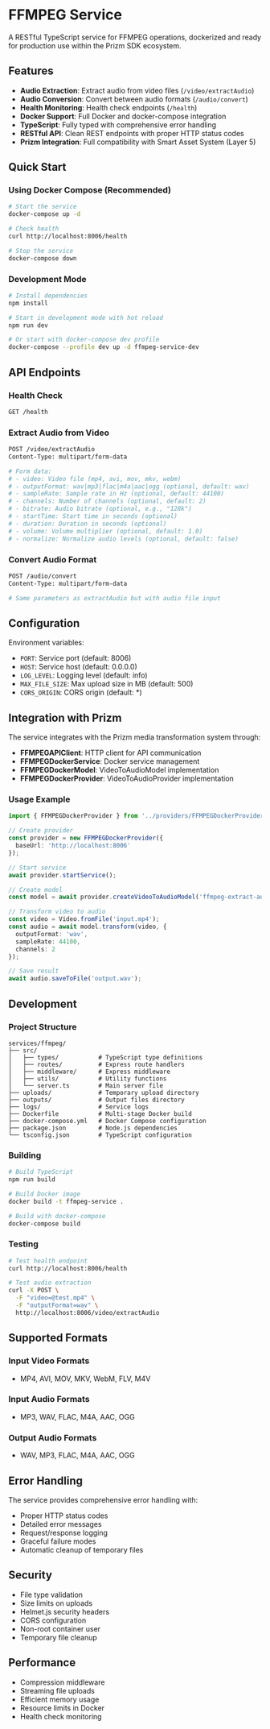 # FFMPEG Service

A RESTful TypeScript service for FFMPEG operations, dockerized and ready for production use within the Prizm SDK ecosystem.

## Features

- **Audio Extraction**: Extract audio from video files (`/video/extractAudio`)
- **Audio Conversion**: Convert between audio formats (`/audio/convert`)
- **Health Monitoring**: Health check endpoints (`/health`)
- **Docker Support**: Full Docker and docker-compose integration
- **TypeScript**: Fully typed with comprehensive error handling
- **RESTful API**: Clean REST endpoints with proper HTTP status codes
- **Prizm Integration**: Full compatibility with Smart Asset System (Layer 5)

## Quick Start

### Using Docker Compose (Recommended)

```bash
# Start the service
docker-compose up -d

# Check health
curl http://localhost:8006/health

# Stop the service
docker-compose down
```

### Development Mode

```bash
# Install dependencies
npm install

# Start in development mode with hot reload
npm run dev

# Or start with docker-compose dev profile
docker-compose --profile dev up -d ffmpeg-service-dev
```

## API Endpoints

### Health Check
```bash
GET /health
```

### Extract Audio from Video
```bash
POST /video/extractAudio
Content-Type: multipart/form-data

# Form data:
# - video: Video file (mp4, avi, mov, mkv, webm)
# - outputFormat: wav|mp3|flac|m4a|aac|ogg (optional, default: wav)
# - sampleRate: Sample rate in Hz (optional, default: 44100)
# - channels: Number of channels (optional, default: 2)
# - bitrate: Audio bitrate (optional, e.g., "128k")
# - startTime: Start time in seconds (optional)
# - duration: Duration in seconds (optional)
# - volume: Volume multiplier (optional, default: 1.0)
# - normalize: Normalize audio levels (optional, default: false)
```

### Convert Audio Format
```bash
POST /audio/convert
Content-Type: multipart/form-data

# Same parameters as extractAudio but with audio file input
```

## Configuration

Environment variables:

- `PORT`: Service port (default: 8006)
- `HOST`: Service host (default: 0.0.0.0)
- `LOG_LEVEL`: Logging level (default: info)
- `MAX_FILE_SIZE`: Max upload size in MB (default: 500)
- `CORS_ORIGIN`: CORS origin (default: *)

## Integration with Prizm

The service integrates with the Prizm media transformation system through:

- **FFMPEGAPIClient**: HTTP client for API communication
- **FFMPEGDockerService**: Docker service management
- **FFMPEGDockerModel**: VideoToAudioModel implementation
- **FFMPEGDockerProvider**: VideoToAudioProvider implementation

### Usage Example

```typescript
import { FFMPEGDockerProvider } from '../providers/FFMPEGDockerProvider';

// Create provider
const provider = new FFMPEGDockerProvider({
  baseUrl: 'http://localhost:8006'
});

// Start service
await provider.startService();

// Create model
const model = await provider.createVideoToAudioModel('ffmpeg-extract-audio');

// Transform video to audio
const video = Video.fromFile('input.mp4');
const audio = await model.transform(video, {
  outputFormat: 'wav',
  sampleRate: 44100,
  channels: 2
});

// Save result
await audio.saveToFile('output.wav');
```

## Development

### Project Structure

```
services/ffmpeg/
├── src/
│   ├── types/           # TypeScript type definitions
│   ├── routes/          # Express route handlers
│   ├── middleware/      # Express middleware
│   ├── utils/           # Utility functions
│   └── server.ts        # Main server file
├── uploads/             # Temporary upload directory
├── outputs/             # Output files directory
├── logs/                # Service logs
├── Dockerfile           # Multi-stage Docker build
├── docker-compose.yml   # Docker Compose configuration
├── package.json         # Node.js dependencies
└── tsconfig.json        # TypeScript configuration
```

### Building

```bash
# Build TypeScript
npm run build

# Build Docker image
docker build -t ffmpeg-service .

# Build with docker-compose
docker-compose build
```

### Testing

```bash
# Test health endpoint
curl http://localhost:8006/health

# Test audio extraction
curl -X POST \
  -F "video=@test.mp4" \
  -F "outputFormat=wav" \
  http://localhost:8006/video/extractAudio
```

## Supported Formats

### Input Video Formats
- MP4, AVI, MOV, MKV, WebM, FLV, M4V

### Input Audio Formats  
- MP3, WAV, FLAC, M4A, AAC, OGG

### Output Audio Formats
- WAV, MP3, FLAC, M4A, AAC, OGG

## Error Handling

The service provides comprehensive error handling with:

- Proper HTTP status codes
- Detailed error messages
- Request/response logging
- Graceful failure modes
- Automatic cleanup of temporary files

## Security

- File type validation
- Size limits on uploads
- Helmet.js security headers
- CORS configuration
- Non-root container user
- Temporary file cleanup

## Performance

- Compression middleware
- Streaming file uploads
- Efficient memory usage
- Resource limits in Docker
- Health check monitoring
